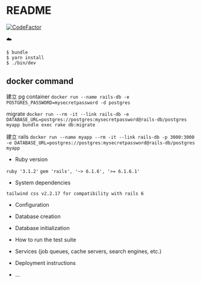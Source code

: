 # README

[![CodeFactor](https://www.codefactor.io/repository/github/we-have-tta/icoder/badge)](https://www.codefactor.io/repository/github/we-have-tta/icoder)

:cloud:

```
$ bundle
$ yarn install
$ ./bin/dev
```

## docker command

建立 pg container
`docker run --name rails-db -e POSTGRES_PASSWORD=mysecretpassword -d postgres`

migrate
`docker run --rm -it --link rails-db -e DATABASE_URL=postgres://postgres:mysecretpassword@rails-db/postgres myapp bundle exec rake db:migrate`

建立 rails
`docker run --name myapp --rm -it --link rails-db -p 3000:3000 -e DATABASE_URL=postgres://postgres:mysecretpassword@rails-db/postgres myapp`

- Ruby version

`ruby '3.1.2'`
`gem 'rails', '~> 6.1.6', '>= 6.1.6.1'`

- System dependencies

`tailwind css v2.2.17 for compatibility with rails 6`

- Configuration

- Database creation

- Database initialization

- How to run the test suite

- Services (job queues, cache servers, search engines, etc.)

- Deployment instructions

- ...

